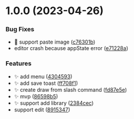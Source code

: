 # 1.0.0 (2023-04-26)


### Bug Fixes

* :bug: support paste image ([c76301b](https://github.com/haydenull/logseq-plugin-excalidraw/commit/c76301bc772a1a51d0ce9b34c6e7407af107ee3f))
* editor crash because appState error ([e71228a](https://github.com/haydenull/logseq-plugin-excalidraw/commit/e71228a0fb7cca180ec197a018593fe8d1746a7b))


### Features

* :sparkles: add menu ([4304593](https://github.com/haydenull/logseq-plugin-excalidraw/commit/430459339b1580b8330e3dea97c5609bfc3dd183))
* :sparkles: add save toast ([ff708f1](https://github.com/haydenull/logseq-plugin-excalidraw/commit/ff708f10d7168b057d012bf9702bf6b1f82181ea))
* :sparkles: create draw from slash command ([fd87e5e](https://github.com/haydenull/logseq-plugin-excalidraw/commit/fd87e5e9b10082dbe45f843d4d96d3361e64c270))
* :sparkles: mvp ([86598b5](https://github.com/haydenull/logseq-plugin-excalidraw/commit/86598b508df8324ec09afe1e658e295e4a284b0f))
* :sparkles: support add library ([2384cec](https://github.com/haydenull/logseq-plugin-excalidraw/commit/2384cecaf93fbce4a0cee55049bc7ca2cb344e6d))
* support edit ([8915347](https://github.com/haydenull/logseq-plugin-excalidraw/commit/8915347581c83502fbf650246eb2af1cbcdb7f29))
